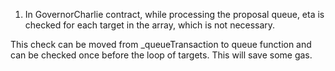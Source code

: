 1) In GovernorCharlie contract, while processing the proposal queue, eta is checked for each target in the array, which is not necessary.

This check can be moved from _queueTransaction to queue function and can be checked once before the loop of targets. This will save some gas.

